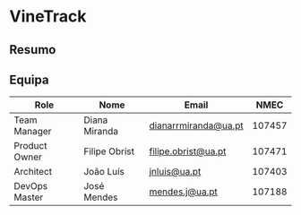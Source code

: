 # VineTrack

## Resumo

## Equipa

| Role          | Nome          | **Email**            | NMEC   
| ------------- | ------------- | -------------------- | ----- 
| Team Manager  | Diana Miranda | dianarrmiranda@ua.pt | 107457 
| Product Owner | Filipe Obrist | filipe.obrist@ua.pt  | 107471 
| Architect     | João Luís     | jnluis@ua.pt         | 107403
| DevOps Master | José Mendes   | mendes.j@ua.pt       | 107188
